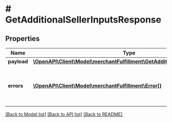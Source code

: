 # # GetAdditionalSellerInputsResponse

## Properties

Name | Type | Description | Notes
------------ | ------------- | ------------- | -------------
**payload** | [**\OpenAPI\Client\Model\merchantFulfillment\GetAdditionalSellerInputsResult**](GetAdditionalSellerInputsResult.md) |  | [optional]
**errors** | [**\OpenAPI\Client\Model\merchantFulfillment\Error[]**](Error.md) | A list of error responses returned when a request is unsuccessful. | [optional]

[[Back to Model list]](../../README.md#models) [[Back to API list]](../../README.md#endpoints) [[Back to README]](../../README.md)
